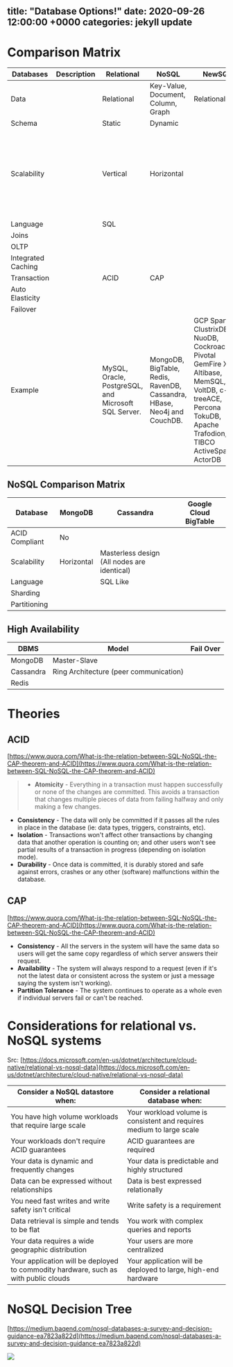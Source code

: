 title:  "Database Options!"
date:   2020-09-26 12:00:00 +0000
categories: jekyll update
---

# Comparison Matrix
|Databases|Description|Relational|NoSQL|NewSQL|Remarks|
|-|-|-|-|-|-|
|Data||Relational|Key-Value, Document, Column, Graph|Relational|
|Schema||Static|Dynamic||
|Scalability||Vertical|Horizontal||Relational DB is strongly consistent hence there may be delay to synchronize the DB nodes. |
|Language||SQL|||
|Joins|||||
|OLTP|||||
|Integrated Caching|||||
|Transaction||ACID|CAP||
|Auto Elasticity|||||
|Failover|||||
|Example||MySQL, Oracle, PostgreSQL, and Microsoft SQL Server.|MongoDB, BigTable, Redis, RavenDB, Cassandra, HBase, Neo4j and CouchDB.|GCP Spanner, ClustrixDB, NuoDB, CockroachDB, Pivotal GemFire XD, Altibase, MemSQL, VoltDB, c-treeACE, Percona TokuDB, Apache Trafodion, TIBCO ActiveSpaces, ActorDB|

## NoSQL Comparison Matrix
|Database|MongoDB|Cassandra|Google Cloud BigTable|
|-|-|-|-|
|ACID Compliant|No|
|Scalability|Horizontal|Masterless design (All nodes are identical)|
|Language||SQL Like|
|Sharding|
|Partitioning|

## High Availability

|DBMS|Model|Fail Over|
|-|-|-|
|MongoDB|Master-Slave||
|Cassandra|Ring Architecture (peer communication)||
|Redis|||



# Theories
## ACID
[https://www.quora.com/What-is-the-relation-between-SQL-NoSQL-the-CAP-theorem-and-ACID](https://www.quora.com/What-is-the-relation-between-SQL-NoSQL-the-CAP-theorem-and-ACID)
> * **Atomicity** - Everything in a transaction must happen successfully or none of the changes are committed. This avoids a transaction that changes multiple pieces of data from failing halfway and only making a few changes.
* **Consistency** - The data will only be committed if it passes all the rules in place in the database (ie: data types, triggers, constraints, etc).
* **Isolation** - Transactions won't affect other transactions by changing data that another operation is counting on; and other users won't see partial results of a transaction in progress (depending on isolation mode).
* **Durability** - Once data is committed, it is durably stored and safe against errors, crashes or any other (software) malfunctions within the database.

## CAP
[https://www.quora.com/What-is-the-relation-between-SQL-NoSQL-the-CAP-theorem-and-ACID](https://www.quora.com/What-is-the-relation-between-SQL-NoSQL-the-CAP-theorem-and-ACID)
* **Consistency** - All the servers in the system will have the same data so users will get the same copy regardless of which server answers their request.
* **Availability** - The system will always respond to a request (even if it's not the latest data or consistent across the system or just a message saying the system isn't working).
* **Partition Tolerance** - The system continues to operate as a whole even if individual servers fail or can't be reached.

# Considerations for relational vs. NoSQL systems 

Src: [https://docs.microsoft.com/en-us/dotnet/architecture/cloud-native/relational-vs-nosql-data](https://docs.microsoft.com/en-us/dotnet/architecture/cloud-native/relational-vs-nosql-data)

|Consider a NoSQL datastore when: |	Consider a relational database when:|
|-|-|
|You have high volume workloads that require large scale|Your workload volume is consistent and requires medium to large scale|
|Your workloads don't require ACID guarantees|ACID guarantees are required|
|Your data is dynamic and frequently changes|Your data is predictable and highly structured|
|Data can be expressed without relationships|Data is best expressed relationally|
|You need fast writes and write safety isn't critical|Write safety is a requirement|
|Data retrieval is simple and tends to be flat|You work with complex queries and reports|
|Your data requires a wide geographic distribution|Your users are more centralized|
|Your application will be deployed to commodity hardware, such as with public clouds|Your application will be deployed to large, high-end hardware|

# NoSQL Decision Tree
[https://medium.baqend.com/nosql-databases-a-survey-and-decision-guidance-ea7823a822d](https://medium.baqend.com/nosql-databases-a-survey-and-decision-guidance-ea7823a822d)

<img src="{{site.url}}/assets/nosql_decision_tree.png" />
